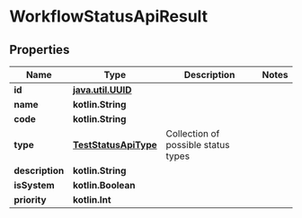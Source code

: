 
# WorkflowStatusApiResult

## Properties
| Name | Type | Description | Notes |
| ------------ | ------------- | ------------- | ------------- |
| **id** | [**java.util.UUID**](java.util.UUID.md) |  |  |
| **name** | **kotlin.String** |  |  |
| **code** | **kotlin.String** |  |  |
| **type** | [**TestStatusApiType**](TestStatusApiType.md) | Collection of possible status types |  |
| **description** | **kotlin.String** |  |  |
| **isSystem** | **kotlin.Boolean** |  |  |
| **priority** | **kotlin.Int** |  |  |



